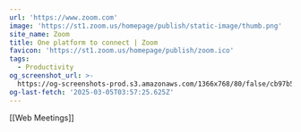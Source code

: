 ```yaml
---
url: 'https://www.zoom.com'
image: 'https://st1.zoom.us/homepage/publish/static-image/thumb.png'
site_name: Zoom
title: One platform to connect | Zoom
favicon: 'https://st1.zoom.us/homepage/publish/zoom.ico'
tags:
  - Productivity
og_screenshot_url: >-
  https://og-screenshots-prod.s3.amazonaws.com/1366x768/80/false/cb97b547d5271c2d7e8129bea4be545a7e22f20acf7f86ab083e583289846bc2.jpeg
og-last-fetch: '2025-03-05T03:57:25.625Z'
---
```


[[Web Meetings]]

